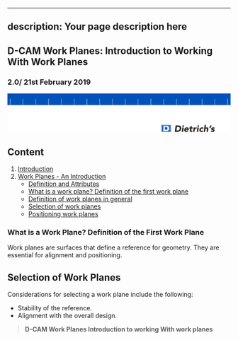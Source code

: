 
---
description: Your page description here
---

## D-CAM Work Planes: Introduction to Working With Work Planes

### 2.0/ 21st February 2019

![](./media-workplanes/media/image1.jpeg)

## Content

1. [Introduction](#introduction)
2. [Work Planes - An Introduction](#work-planes---an-introduction)
   - [Definition and Attributes](#definition-and-attributes)
   - [What is a work plane? Definition of the first work plane](#what-is-a-work-plane-definition-of-the-first-work-plane)
   - [Definition of work planes in general](#definition-of-work-planes-in-general)
   - [Selection of work planes](#selection-of-work-planes)
   - [Positioning work planes](#positioning-work-planes)

### What is a Work Plane? Definition of the First Work Plane

Work planes are surfaces that define a reference for geometry. They are essential for alignment and positioning.

## Selection of Work Planes

Considerations for selecting a work plane include the following:
- Stability of the reference.
- Alignment with the overall design.

> **D-CAM Work Planes Introduction to working With work planes**
